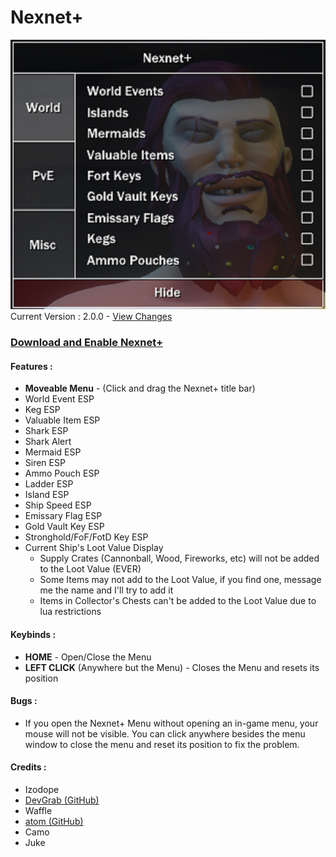 # Nexnet+ 

![alt text](https://github.com/Izoee/NexnetPlus/blob/main/Resources/display200.png?raw=true)  
Current Version : 2.0.0 - [View Changes](https://github.com/Izoee/NexnetPlus/blob/main/Resources/changelog.md)
### [Download and Enable Nexnet+](https://github.com/Izoee/NexnetPlus/blob/main/Resources/EnableNexnetPlus.md)

#### Features :
- **Moveable Menu** - (Click and drag the Nexnet+ title bar)
- World Event ESP
- Keg ESP
- Valuable Item ESP
- Shark ESP
- Shark Alert
- Mermaid ESP
- Siren ESP
- Ammo Pouch ESP
- Ladder ESP
- Island ESP
- Ship Speed ESP
- Emissary Flag ESP
- Gold Vault Key ESP
- Stronghold/FoF/FotD Key ESP
- Current Ship's Loot Value Display
  + Supply Crates (Cannonball, Wood, Fireworks, etc) will not be added to the Loot Value (EVER)
  + Some Items may not add to the Loot Value, if you find one, message me the name and I'll try to add it
  + Items in Collector's Chests can't be added to the Loot Value due to lua restrictions

#### Keybinds :
- **HOME** - Open/Close the Menu  
- **LEFT CLICK** (Anywhere but the Menu) - Closes the Menu and resets its position  

#### Bugs :  
- If you open the Nexnet+ Menu without opening an in-game menu, your mouse will not be visible. You can click anywhere besides the menu window to close the menu and reset its position to fix the problem.

#### Credits :
  - Izodope
  - [DevGrab (GitHub)](https://github.com/dvGrab)
  - Waffle
  - [atom (GitHub)](https://github.com/AtomDaFed?tab=repositories)
  - Camo
  - Juke
